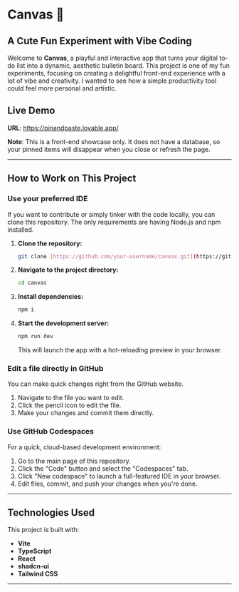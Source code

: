 # Canvas 🎨

## A Cute Fun Experiment with Vibe Coding

Welcome to **Canvas**, a playful and interactive app that turns your digital to-do list into a dynamic, aesthetic bulletin board. This project is one of my fun experiments, focusing on creating a delightful front-end experience with a lot of vibe and creativity. I wanted to see how a simple productivity tool could feel more personal and artistic.

## Live Demo

**URL**: https://pinandpaste.lovable.app/

**Note**: This is a front-end showcase only. It does not have a database, so your pinned items will disappear when you close or refresh the page.

---

## How to Work on This Project

### Use your preferred IDE

If you want to contribute or simply tinker with the code locally, you can clone this repository. The only requirements are having Node.js and npm installed.

1.  **Clone the repository:**
    ```sh
    git clone [https://github.com/your-username/canvas.git](https://github.com/your-username/canvas.git)
    ```
2.  **Navigate to the project directory:**
    ```sh
    cd canvas
    ```
3.  **Install dependencies:**
    ```sh
    npm i
    ```
4.  **Start the development server:**
    ```sh
    npm run dev
    ```
    This will launch the app with a hot-reloading preview in your browser.

### Edit a file directly in GitHub

You can make quick changes right from the GitHub website.
1.  Navigate to the file you want to edit.
2.  Click the pencil icon to edit the file.
3.  Make your changes and commit them directly.

### Use GitHub Codespaces

For a quick, cloud-based development environment:
1.  Go to the main page of this repository.
2.  Click the "Code" button and select the "Codespaces" tab.
3.  Click "New codespace" to launch a full-featured IDE in your browser.
4.  Edit files, commit, and push your changes when you're done.

---

## Technologies Used

This project is built with:

-   **Vite**
-   **TypeScript**
-   **React**
-   **shadcn-ui**
-   **Tailwind CSS**

---
